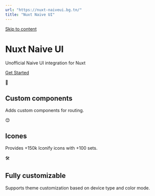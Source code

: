 ```yaml
---
url: "https://nuxt-naiveui.bg.tn/"
title: "Nuxt Naive UI"
---
```


[Skip to content](https://nuxt-naiveui.bg.tn/#VPContent)

# Nuxt Naive UI

Unofficial Naive UI integration for Nuxt

[Get Started](https://nuxt-naiveui.bg.tn/get-started/introduction.html)

🧩

## Custom components

Adds custom components for routing.

😊

## Icones

Provides +150k Iconify icons with +100 sets.

🛠️

## Fully customizable

Supports theme customization based on device type and color mode.